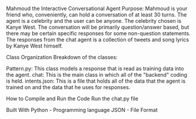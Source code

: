 Mahmoud the Interactive Conversational Agent
Purpose: Mahmoud is your friend who, conveniently, can hold a conversation of at least 30 turns. The agent is a celebrity and the user can be anyone. The celebrity chosen is Kanye West. The conversation will be primarily question/answer based, but there may be certain specific responses for some non-question statements. The responses from the chat agent is a collection of tweets and song lyrics by Kanye West himself.

Class Organization
Breakdown of the classes:

Pattern.py: This class models a response that is read as training data into the agent.
chat: This is the main class in which all of the "backend" coding is held.
intents.json: This is a file that holds all of the data that the agent is trained on and the data that he uses for responses.

How to Compile and Run the Code
Run the chat.py file

Built With
Python - Programming language
JSON - File Format
